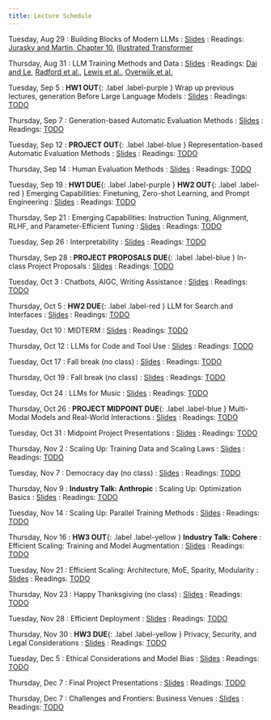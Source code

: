 ```yaml
---
title: Lecture Schedule
---
```


<!-- Sep 28
: [Java & Git](#)
  : [1.1](#)

Sep 29
: **Section**{: .label .label-purple }[Intro to Java](#)
  : [Solution](#)

Sep 30
: [Variables & Objects](#)
  : [1.2](#), [2.1](#)

Oct 1
: **Lab**{: .label .label-purple } [Intro to Java](#)

Oct 2
: [Tracing, IntLists, & Recursion](#)
  : [2.1](#)
: **HW 1 due**{: .label .label-red } -->


<!-- Oct 5
: [Linked Lists & Encapsulation](#)
  : [3.1](#), [2.2](#), [2.3](#)

Oct 6
: **Section**{: .label .label-purple }[Linked Lists](#)
  : [Solution](#)

Oct 7
: [Resizing Arrays](#)
  : [2.4](#), [2.5](#)

Oct 8
: **Lab**{: .label .label-purple } [Resizing Arrays](#)

Oct 9
: [Runtime Analysis](#)
  : [8.1](#), [8.2](#), [8.3](#), [8.4](#)
: **HW 2 due**{: .label .label-red } -->


Tuesday, Aug 29
: Building Blocks of Modern LLMs
  : [Slides](https://www.andrew.cmu.edu/course/11-667/lectures/W1L1_course_intro.pptx.pdf)
: Readings: [Jurasky and Martin, Chapter 10](https://web.stanford.edu/~jurafsky/slp3/10.pdf), [Illustrated Transformer](http://jalammar.github.io/illustrated-transformer/)

Thursday, Aug 31
: LLM Training Methods and Data
  : [Slides](#)
: Readings: [Dai and Le](https://arxiv.org/abs/1511.01432), [Radford et al.](https://www.mikecaptain.com/resources/pdf/GPT-1.pdf), [Lewis et al.](https://arxiv.org/abs/1910.13461), [Overwijk et al.](https://arxiv.org/pdf/2211.15848.pdf)

Tuesday, Sep 5
: **HW1 OUT**{: .label .label-purple } Wrap up previous lectures, generation Before Large Language Models
  : [Slides](#)
: Readings: [TODO](#)

Thursday, Sep 7
: Generation-based Automatic Evaluation Methods
  : [Slides](#)
: Readings: [TODO](#)

Tuesday, Sep 12
: **PROJECT OUT**{: .label .label-blue } Representation-based Automatic Evaluation Methods
  : [Slides](#)
: Readings: [TODO](#)

Thursday, Sep 14
: Human Evaluation Methods
  : [Slides](#)
: Readings: [TODO](#)

Tuesday, Sep 19
: **HW1 DUE**{: .label .label-purple } **HW2 OUT**{: .label .label-red } Emerging Capabilities: Finetuning, Zero-shot Learning, and Prompt Engineering
  : [Slides](#)
: Readings: [TODO](#)

Thursday, Sep 21
: Emerging Capabilities: Instruction Tuning, Alignment, RLHF, and Parameter-Efficient Tuning
  : [Slides](#)
: Readings: [TODO](#)

Tuesday, Sep 26
: Interpretability
  : [Slides](#)
: Readings: [TODO](#)

Thursday, Sep 28
: **PROJECT PROPOSALS DUE**{: .label .label-blue } In-class Project Proposals
  : [Slides](#)
: Readings: [TODO](#)

Tuesday, Oct 3
: Chatbots, AIGC, Writing Assistance
  : [Slides](#)
: Readings: [TODO](#)

Thursday, Oct 5
: **HW2 DUE**{: .label .label-red } LLM for Search and Interfaces
  : [Slides](#)
: Readings: [TODO](#)

Tuesday, Oct 10
: MIDTERM
  : [Slides](#)
: Readings: [TODO](#)

Thursday, Oct 12
: LLMs for Code and Tool Use
  : [Slides](#)
: Readings: [TODO](#)

Tuesday, Oct 17
: Fall break (no class)
  : [Slides](#)
: Readings: [TODO](#)

Thursday, Oct 19
: Fall break (no class)
  : [Slides](#)
: Readings: [TODO](#)

Tuesday, Oct 24
: LLMs for Music
  : [Slides](#)
: Readings: [TODO](#)

Thursday, Oct 26
: **PROJECT MIDPOINT DUE**{: .label .label-blue }  Multi-Modal Models and Real-World Interactions
  : [Slides](#)
: Readings: [TODO](#)

Tuesday, Oct 31
: Midpoint Project Presentations
  : [Slides](#)
: Readings: [TODO](#)

Thursday, Nov 2
: Scaling Up: Training Data and Scaling Laws
  : [Slides](#)
: Readings: [TODO](#)

Tuesday, Nov 7
: Democracy day (no class)
  : [Slides](#)
: Readings: [TODO](#)

Thursday, Nov 9
: **Industry Talk: Anthropic**
: Scaling Up: Optimization Basics
  : [Slides](#)
: Readings: [TODO](#)

Tuesday, Nov 14
: Scaling Up: Parallel Training Methods
  : [Slides](#)
: Readings: [TODO](#)

Thursday, Nov 16
: **HW3 OUT**{: .label .label-yellow } **Industry Talk: Cohere**
: Efficient Scaling: Training and Model Augmentation
  : [Slides](#)
: Readings: [TODO](#)

Tuesday, Nov 21
: Efficient Scaling: Architecture, MoE, Sparity, Modularity
  : [Slides](#)
: Readings: [TODO](#)

Thursday, Nov 23
: Happy Thanksgiving (no class)
  : [Slides](#)
: Readings: [TODO](#)

Tuesday, Nov 28
: Efficient Deployment
  : [Slides](#)
: Readings: [TODO](#)

Thursday, Nov 30
: **HW3 DUE**{: .label .label-yellow } Privacy, Security, and Legal Considerations
  : [Slides](#)
: Readings: [TODO](#)

Tuesday, Dec 5
: Ethical Considerations and Model Bias
  : [Slides](#)
: Readings: [TODO](#)

Thursday, Dec 7
: Final Project Presentations
  : [Slides](#)
: Readings: [TODO](#)

Thursday, Dec 7
: Challenges and Frontiers: Business Venues
  : [Slides](#)
: Readings: [TODO](#)
